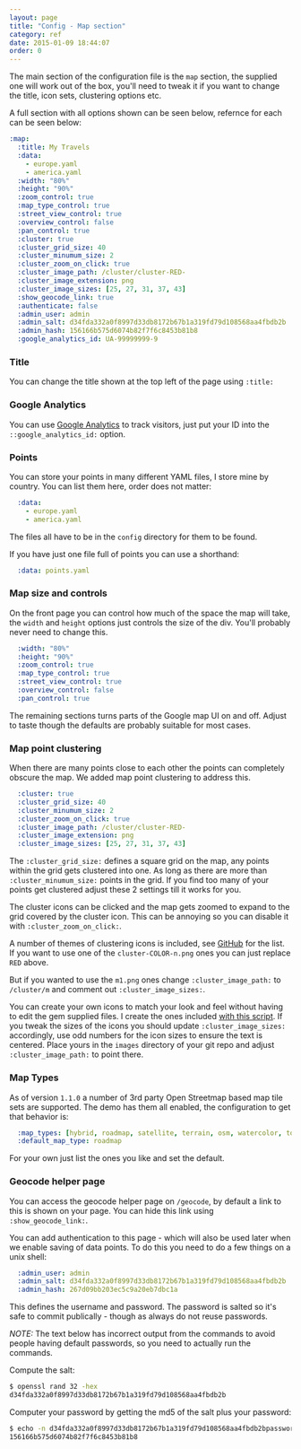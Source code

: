 ```yaml
---
layout: page
title: "Config - Map section"
category: ref
date: 2015-01-09 18:44:07
order: 0
---
```


The main section of the configuration file is the ```map``` section, the supplied one will work out of the box, you'll need to tweak it if you want to change the title, icon sets, clustering options etc.

A full section with all options shown can be seen below, refernce for each can be seen below:

```YAML
:map:
  :title: My Travels
  :data:
    - europe.yaml
    - america.yaml
  :width: "80%"
  :height: "90%"
  :zoom_control: true
  :map_type_control: true
  :street_view_control: true
  :overview_control: false
  :pan_control: true
  :cluster: true
  :cluster_grid_size: 40
  :cluster_minumum_size: 2
  :cluster_zoom_on_click: true
  :cluster_image_path: /cluster/cluster-RED-
  :cluster_image_extension: png
  :cluster_image_sizes: [25, 27, 31, 37, 43]
  :show_geocode_link: true
  :authenticate: false
  :admin_user: admin
  :admin_salt: d34fda332a0f8997d33db8172b67b1a319fd79d108568aa4fbdb2b
  :admin_hash: 156166b575d6074b82f7f6c8453b81b8
  :google_analytics_id: UA-99999999-9
```

### Title

You can change the title shown at the top left of the page using ```:title:```

### Google Analytics

You can use [Google Analytics](http://www.google.com/analytics/) to track visitors, just put your ID into the ```::google_analytics_id:``` option.

### Points

You can store your points in many different YAML files, I store mine by country.  You can list them here, order does not matter:

```YAML
  :data:
    - europe.yaml
    - america.yaml
```

The files all have to be in the ```config``` directory for them to be found.

If you have just one file full of points you can use a shorthand:

```YAML
  :data: points.yaml
```

### Map size and controls

On the front page you can control how much of the space the map will take, the ```width``` and ```height``` options just controls the size of the div.  You'll probably never need to change this.

```YAML
  :width: "80%"
  :height: "90%"
  :zoom_control: true
  :map_type_control: true
  :street_view_control: true
  :overview_control: false
  :pan_control: true
```

The remaining sections turns parts of the Google map UI on and off.  Adjust to taste though the defaults are probably suitable for most cases.


### Map point clustering

When there are many points close to each other the points can completely obscure the map.  We added map point clustering to address this.

```YAML
  :cluster: true
  :cluster_grid_size: 40
  :cluster_minumum_size: 2
  :cluster_zoom_on_click: true
  :cluster_image_path: /cluster/cluster-RED-
  :cluster_image_extension: png
  :cluster_image_sizes: [25, 27, 31, 37, 43]
```

The ```:cluster_grid_size:``` defines a square grid on the map, any points within the grid gets clustered into one.  As long as there are more than ```:cluster_minumum_size:``` points in the grid.  If you find too many of your points get clustered adjust these 2 settings till it works for you.

The cluster icons can be clicked and the map gets zoomed to expand to the grid covered by the cluster icon.  This can be annoying so you can disable it with ```:cluster_zoom_on_click:```.

A number of themes of clustering icons is included, see [GitHub](https://github.com/ripienaar/travlrmap/tree/master/public/cluster) for the list. If you want to use one of the ```cluster-COLOR-n.png``` ones you can just replace ```RED``` above.

But if you wanted to use the ```m1.png``` ones change ```:cluster_image_path:``` to ```/cluster/m``` and comment out ```:cluster_image_sizes:```.

You can create your own icons to match your look and feel without having to edit the gem supplied files. I create the ones included [with this script](https://github.com/ripienaar/travlrmap/blob/d9cba39011256437715d64fc4d1fa3c76c09cfdf/scripts/generate-markercluster-icons.rb).  If you tweak the sizes of the icons you should update ```:cluster_image_sizes:``` accordingly, use odd numbers for the icon sizes to ensure the text is centered.  Place yours in the ```images``` directory of your git repo and adjust ```:cluster_image_path:``` to point there.

### Map Types

As of version ```1.1.0``` a number of 3rd party Open Streetmap based map tile sets are supported.  The demo has them all enabled, the configuration to get that behavior is:

```YAML
  :map_types: [hybrid, roadmap, satellite, terrain, osm, watercolor, toner, darkmatter, positron, mapquest]
  :default_map_type: roadmap
```

For your own just list the ones you like and set the default.


### Geocode helper page

You can access the geocode helper page on ```/geocode```, by default a link to this is shown on your page.  You can hide this link using ```:show_geocode_link:```.

You can add authentication to this page - which will also be used later when we enable saving of data points. To do this you need to do a few things on a unix shell:

```YAML
  :admin_user: admin
  :admin_salt: d34fda332a0f8997d33db8172b67b1a319fd79d108568aa4fbdb2b
  :admin_hash: 267d09bb203ec5c9a20eb7dbc1a
```

This defines the username and password.  The password is salted so it's safe to commit publically - though as always do not reuse passwords.

*NOTE:* The text below has incorrect output from the commands to avoid people having default passwords, so you need to actually run the commands.

Compute the salt:

```bash
$ openssl rand 32 -hex
d34fda332a0f8997d33db8172b67b1a319fd79d108568aa4fbdb2b
```

Computer your password by getting the md5 of the salt plus your password:

```bash
$ echo -n d34fda332a0f8997d33db8172b67b1a319fd79d108568aa4fbdb2bpassword | md5sum
156166b575d6074b82f7f6c8453b81b8
```
